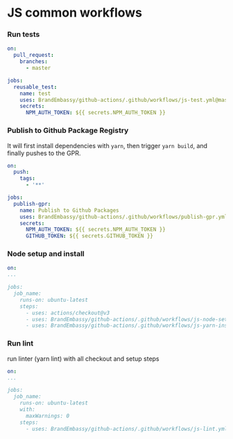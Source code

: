 # JS common workflows

### Run tests

```yaml
on:
  pull_request:
    branches:
      - master

jobs:
  reusable_test:
    name: test
    uses: BrandEmbassy/github-actions/.github/workflows/js-test.yml@master
    secrets:
      NPM_AUTH_TOKEN: ${{ secrets.NPM_AUTH_TOKEN }}
```

### Publish to Github Package Registry

It will first install dependencies with `yarn`, then trigger `yarn build`, and finally pushes to the GPR.

```yaml
on:
  push:
    tags:
      - '**'

jobs:
  publish-gpr:
    name: Publish to Github Packages
    uses: BrandEmbassy/github-actions/.github/workflows/publish-gpr.yml@master
    secrets:
      NPM_AUTH_TOKEN: ${{ secrets.NPM_AUTH_TOKEN }}
      GITHUB_TOKEN: ${{ secrets.GITHUB_TOKEN }}
```

### Node setup and install
```yaml
on:
...

jobs:
  job_name:
    runs-on: ubuntu-latest
    steps:
      - uses: actions/checkout@v3
      - uses: BrandEmbassy/github-actions/.github/workflows/js-node-setup.yml@master
      - uses: BrandEmbassy/github-actions/.github/workflows/js-yarn-install.yml@master
```

### Run lint
run linter (yarn lint) with all checkout and setup steps
```yaml
on:
...

jobs:
  job_name:
    runs-on: ubuntu-latest
    with: 
      maxWarnings: 0
    steps:
      - uses: BrandEmbassy/github-actions/.github/workflows/js-lint.yml@master
```
